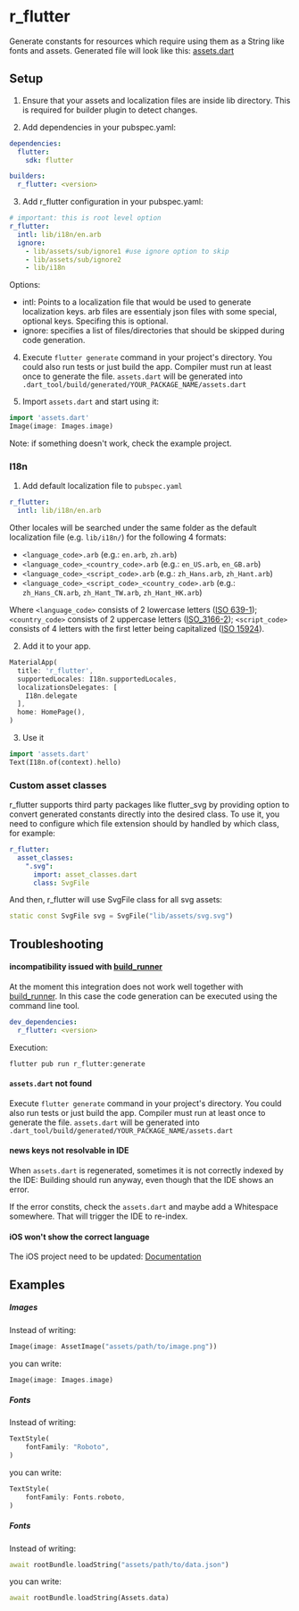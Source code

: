 r_flutter
====

Generate constants for resources which require using them as a String like fonts and assets. Generated file will look like this:
[assets.dart](https://github.com/timfreiheit/r_flutter/blob/master/example/.dart_tool/build/generated/example/lib/assets.dart)

## Setup

1. Ensure that your assets and localization files are inside lib directory. This is required for builder plugin to detect changes.

2. Add dependencies in your pubspec.yaml:
```yaml
dependencies:
  flutter:
    sdk: flutter

builders:
  r_flutter: <version>
```

3. Add r_flutter configuration in your pubspec.yaml:
```yaml
# important: this is root level option
r_flutter:
  intl: lib/i18n/en.arb
  ignore:
    - lib/assets/sub/ignore1 #use ignore option to skip 
    - lib/assets/sub/ignore2
    - lib/i18n
```
Options:
- intl: Points to a localization file that would be used to generate localization keys. arb files are essentialy json files with some special, optional keys. Specifing this is optional.
- ignore: specifies a list of files/directories that should be skipped during code generation. 

4. Execute `flutter generate` command in your project's directory. You could also run tests or just build the app. Compiler must run at least once to generate the file.
`assets.dart` will be generated into `.dart_tool/build/generated/YOUR_PACKAGE_NAME/assets.dart`

5. Import `assets.dart` and start using it:
```dart
import 'assets.dart'
Image(image: Images.image)
```

Note: if something doesn't work, check the example project.

### I18n

1. Add default localization file to `pubspec.yaml`
```yaml
r_flutter:
  intl: lib/i18n/en.arb
```

Other locales will be searched under the same folder as the default localization file (e.g. `lib/i18n/`) for the following 4 formats:

- `<language_code>.arb` (e.g.: `en.arb`, `zh.arb`)
- `<language_code>_<country_code>.arb` (e.g.: `en_US.arb`, `en_GB.arb`)
- `<language_code>_<script_code>.arb` (e.g.: `zh_Hans.arb`, `zh_Hant.arb`)
- `<language_code>_<script_code>_<country_code>.arb` (e.g.: `zh_Hans_CN.arb`, `zh_Hant_TW.arb`, `zh_Hant_HK.arb`)

Where `<language_code>` consists of 2 lowercase letters ([ISO 639-1](https://en.wikipedia.org/wiki/ISO_639-1)); `<country_code>` consists of 2 uppercase letters ([ISO_3166-2](https://en.wikipedia.org/wiki/ISO_3166-2)); `<script_code>` consists of 4 letters with the first letter being capitalized ([ISO 15924](https://en.wikipedia.org/wiki/ISO_15924)).

2. Add it to your app.
```dart
MaterialApp(
  title: 'r_flutter',
  supportedLocales: I18n.supportedLocales,
  localizationsDelegates: [
    I18n.delegate
  ],
  home: HomePage(),
)
```

3. Use it
```dart
import 'assets.dart'
Text(I18n.of(context).hello)
```

### Custom asset classes

r_flutter supports third party packages like flutter_svg by providing option to convert generated constants directly into the desired class. To use it, you need to configure which file extension should by handled by which class, for example:

```yaml
r_flutter:
  asset_classes:
    ".svg": 
      import: asset_classes.dart
      class: SvgFile
```
And then, r_flutter will use SvgFile class for all svg assets:
```dart
static const SvgFile svg = SvgFile("lib/assets/svg.svg")
```

## Troubleshooting

#### incompatibility issued with [build_runner](https://pub.dev/packages/build_runner)

At the moment this integration does not work well together with [build_runner](https://pub.dev/packages/build_runner).
In this case the code generation can be executed using the command line tool.
```yaml
dev_dependencies:
  r_flutter: <version>
```

Execution:
```
flutter pub run r_flutter:generate
```

#### `assets.dart` not found

Execute `flutter generate` command in your project's directory. You could also run tests or just build the app. Compiler must run at least once to generate the file.
`assets.dart` will be generated into `.dart_tool/build/generated/YOUR_PACKAGE_NAME/assets.dart`

#### news keys not resolvable in IDE

When `assets.dart` is regenerated, sometimes it is not correctly indexed by the IDE:
Building should run anyway, even though that the IDE shows an error.

If the error constits, check the `assets.dart` and maybe add a Whitespace somewhere. That will trigger the IDE to re-index.

#### iOS won't show the correct language

The iOS project need to be updated: [Documentation](https://flutter.dev/docs/development/accessibility-and-localization/internationalization#appendix-updating-the-ios-app-bundle)

## Examples

##### Images

Instead of writing:
```dart
Image(image: AssetImage("assets/path/to/image.png"))
```
you can write:
```dart
Image(image: Images.image)
```

##### Fonts
Instead of writing:
```dart
TextStyle(
    fontFamily: "Roboto",
)
```
you can write:
```dart
TextStyle(
    fontFamily: Fonts.roboto,
)
```

##### Fonts
Instead of writing:
```dart
await rootBundle.loadString("assets/path/to/data.json")
```
you can write:
```dart
await rootBundle.loadString(Assets.data)
```
